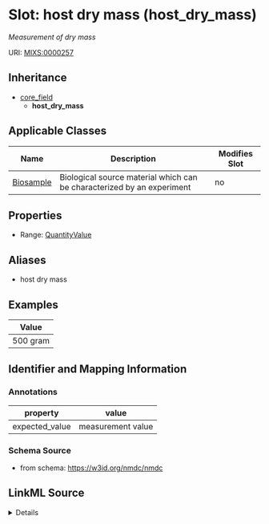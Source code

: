 # Slot: host dry mass (host_dry_mass)


_Measurement of dry mass_



URI: [MIXS:0000257](https://w3id.org/mixs/0000257)




## Inheritance

* [core_field](core_field.md)
    * **host_dry_mass**





## Applicable Classes

| Name | Description | Modifies Slot |
| --- | --- | --- |
[Biosample](Biosample.md) | Biological source material which can be characterized by an experiment |  no  |







## Properties

* Range: [QuantityValue](QuantityValue.md)



## Aliases


* host dry mass




## Examples

| Value |
| --- |
| 500 gram |

## Identifier and Mapping Information





### Annotations

| property | value |
| --- | --- |
| expected_value | measurement value || preferred_unit | kilogram, gram || occurrence | 1 |



### Schema Source


* from schema: https://w3id.org/nmdc/nmdc




## LinkML Source

<details>
```yaml
name: host_dry_mass
annotations:
  expected_value:
    tag: expected_value
    value: measurement value
  preferred_unit:
    tag: preferred_unit
    value: kilogram, gram
  occurrence:
    tag: occurrence
    value: '1'
description: Measurement of dry mass
title: host dry mass
examples:
- value: 500 gram
from_schema: https://w3id.org/nmdc/nmdc
aliases:
- host dry mass
rank: 1000
is_a: core field
slot_uri: MIXS:0000257
multivalued: false
alias: host_dry_mass
domain_of:
- Biosample
range: QuantityValue

```
</details>